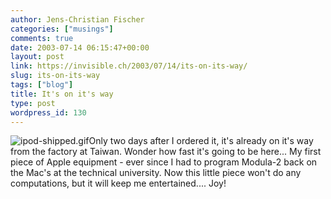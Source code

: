 ```yaml
---
author: Jens-Christian Fischer
categories: ["musings"]
comments: true
date: 2003-07-14 06:15:47+00:00
layout: post
link: https://invisible.ch/2003/07/14/its-on-its-way/
slug: its-on-its-way
tags: ["blog"]
title: It's on it's way
type: post
wordpress_id: 130
---
```


![ipod-shipped.gif](https://www.invisible.ch/images/ipod-shipped.gif)Only two days after I ordered it, it's already on it's way from the factory at Taiwan. Wonder how fast it's going to be here... 
My first piece of Apple equipment - ever since I had to program Modula-2 back on the Mac's at the technical university. Now this little piece won't do any computations, but it will keep me entertained....
Joy!
